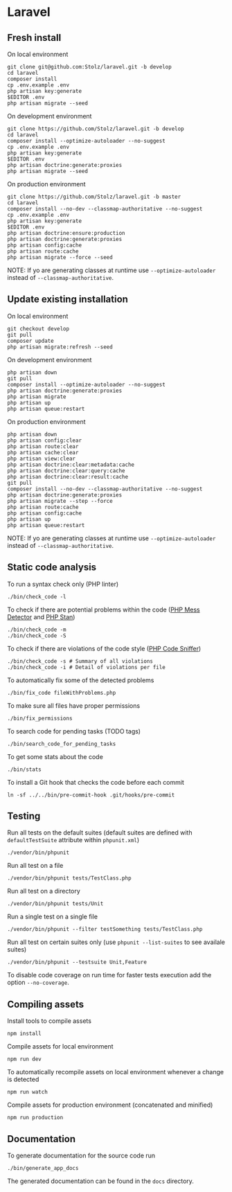# Laravel

## Fresh install

On local environment

	git clone git@github.com:Stolz/laravel.git -b develop
	cd laravel
	composer install
	cp .env.example .env
	php artisan key:generate
	$EDITOR .env
	php artisan migrate --seed

On development environment

	git clone https://github.com/Stolz/laravel.git -b develop
	cd laravel
	composer install --optimize-autoloader --no-suggest
	cp .env.example .env
	php artisan key:generate
	$EDITOR .env
	php artisan doctrine:generate:proxies
	php artisan migrate --seed

On production environment

	git clone https://github.com/Stolz/laravel.git -b master
	cd laravel
	composer install --no-dev --classmap-authoritative --no-suggest
	cp .env.example .env
	php artisan key:generate
	$EDITOR .env
	php artisan doctrine:ensure:production
	php artisan doctrine:generate:proxies
	php artisan config:cache
	php artisan route:cache
	php artisan migrate --force --seed

NOTE: If yo are generating classes at runtime use `--optimize-autoloader` instead of `--classmap-authoritative`.

## Update existing installation

On local environment

	git checkout develop
	git pull
	composer update
	php artisan migrate:refresh --seed

On development environment

	php artisan down
	git pull
	composer install --optimize-autoloader --no-suggest
	php artisan doctrine:generate:proxies
	php artisan migrate
	php artisan up
	php artisan queue:restart

On production environment

	php artisan down
	php artisan config:clear
	php artisan route:clear
	php artisan cache:clear
	php artisan view:clear
	php artisan doctrine:clear:metadata:cache
	php artisan doctrine:clear:query:cache
	php artisan doctrine:clear:result:cache
	git pull
	composer install --no-dev --classmap-authoritative --no-suggest
	php artisan doctrine:generate:proxies
	php artisan migrate --step --force
	php artisan route:cache
	php artisan config:cache
	php artisan up
	php artisan queue:restart

NOTE: If yo are generating classes at runtime use `--optimize-autoloader` instead of `--classmap-authoritative`.

## Static code analysis

To run a syntax check only (PHP linter)

	./bin/check_code -l

To check if there are potential problems within the code ([PHP Mess Detector](https://phpmd.org/) and [PHP Stan](https://github.com/phpstan/phpstan))

	./bin/check_code -m
	./bin/check_code -S

To check if there are violations of the code style ([PHP Code Sniffer](https://github.com/squizlabs/PHP_CodeSniffer))

	./bin/check_code -s # Summary of all violations
	./bin/check_code -i # Detail of violations per file

To automatically fix some of the detected problems

	./bin/fix_code fileWithProblems.php

To make sure all files have proper permissions

	./bin/fix_permissions

To search code for pending tasks (TODO tags)

	./bin/search_code_for_pending_tasks

To get some stats about the code

	./bin/stats

To install a Git hook that checks the code before each commit

	ln -sf ../../bin/pre-commit-hook .git/hooks/pre-commit

## Testing

Run all tests on the default suites (default suites are defined with `defaultTestSuite` attribute within `phpunit.xml`)

	./vendor/bin/phpunit

Run all test on a file

	./vendor/bin/phpunit tests/TestClass.php

Run all test on a directory

	./vendor/bin/phpunit tests/Unit

Run a single test on a single file

	./vendor/bin/phpunit --filter testSomething tests/TestClass.php

Run all test on certain suites only (use `phpunit --list-suites` to see availale suites)

	./vendor/bin/phpunit --testsuite Unit,Feature

To disable code coverage on run time for faster tests execution add the option `--no-coverage`.

## Compiling assets

Install tools to compile assets

	npm install

Compile assets for local environment

	npm run dev

To automatically recompile assets on local environment whenever a change is detected

	npm run watch

Compile assets for production environment (concatenated and minified)

	npm run production

## Documentation

To generate documentation for the source code run

	./bin/generate_app_docs

The generated documentation can be found in the `docs` directory.
